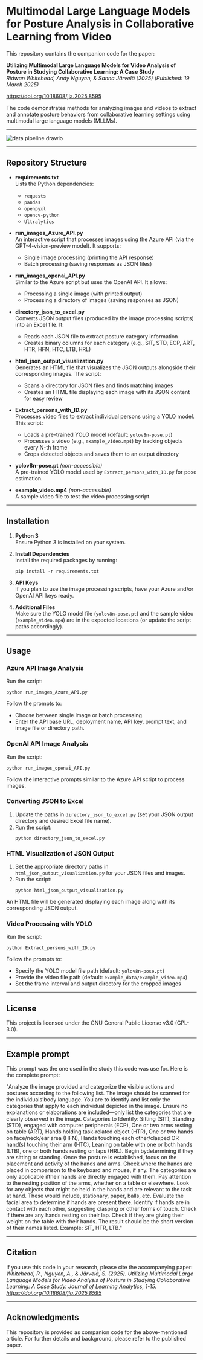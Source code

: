 # Multimodal Large Language Models for Posture Analysis in Collaborative Learning from Video

This repository contains the companion code for the paper:

**Utilizing Multimodal Large Language Models for Video Analysis of Posture in Studying Collaborative Learning: A Case Study**  
*Ridwan Whitehead, Andy Nguyen, & Sanna Järvelä (2025)*
*(Published: 19 March 2025)*

https://doi.org/10.18608/jla.2025.8595

The code demonstrates methods for analyzing images and videos to extract and annotate posture behaviors from collaborative learning settings using multimodal large language models (MLLMs).


---

![data pipeline drawio](https://github.com/user-attachments/assets/3b4a8799-423a-4a89-94ac-26380f4f7b7d)

---

## Repository Structure

- **requirements.txt**  
  Lists the Python dependencies:
  - `requests`
  - `pandas`
  - `openpyxl`
  - `opencv-python`
  - `Ultralytics`

- **run_images_Azure_API.py**  
  An interactive script that processes images using the Azure API (via the GPT-4-vision-preview model). It supports:
  - Single image processing (printing the API response)
  - Batch processing (saving responses as JSON files)

- **run_images_openai_API.py**  
  Similar to the Azure script but uses the OpenAI API. It allows:
  - Processing a single image (with printed output)
  - Processing a directory of images (saving responses as JSON)

- **directory_json_to_excel.py**  
  Converts JSON output files (produced by the image processing scripts) into an Excel file. It:
  - Reads each JSON file to extract posture category information
  - Creates binary columns for each category (e.g., SIT, STD, ECP, ART, HTR, HFN, HTC, LTB, HRL)

- **html_json_output_visualization.py**  
  Generates an HTML file that visualizes the JSON outputs alongside their corresponding images. The script:
  - Scans a directory for JSON files and finds matching images
  - Creates an HTML file displaying each image with its JSON content for easy review

- **Extract_persons_with_ID.py**  
  Processes video files to extract individual persons using a YOLO model. This script:
  - Loads a pre-trained YOLO model (default: `yolov8n-pose.pt`)
  - Processes a video (e.g., `example_video.mp4`) by tracking objects every N-th frame
  - Crops detected objects and saves them to an output directory

- **yolov8n-pose.pt** *(non-accessible)*  
  A pre-trained YOLO model used by `Extract_persons_with_ID.py` for pose estimation.

- **example_video.mp4** *(non-accessible)*  
  A sample video file to test the video processing script.

---

## Installation

1. **Python 3**  
   Ensure Python 3 is installed on your system.

2. **Install Dependencies**  
   Install the required packages by running:
   ```
   pip install -r requirements.txt
   ```

3. **API Keys**  
   If you plan to use the image processing scripts, have your Azure and/or OpenAI API keys ready.

4. **Additional Files**  
   Make sure the YOLO model file (`yolov8n-pose.pt`) and the sample video (`example_video.mp4`) are in the expected locations (or update the script paths accordingly).

---

## Usage

### Azure API Image Analysis

Run the script:
```
python run_images_Azure_API.py
```
Follow the prompts to:
- Choose between single image or batch processing.
- Enter the API base URL, deployment name, API key, prompt text, and image file or directory path.

### OpenAI API Image Analysis

Run the script:
```
python run_images_openai_API.py
```
Follow the interactive prompts similar to the Azure API script to process images.

### Converting JSON to Excel

1. Update the paths in `directory_json_to_excel.py` (set your JSON output directory and desired Excel file name).
2. Run the script:
   ```
   python directory_json_to_excel.py
   ```

### HTML Visualization of JSON Output

1. Set the appropriate directory paths in `html_json_output_visualization.py` for your JSON files and images.
2. Run the script:
   ```
   python html_json_output_visualization.py
   ```
An HTML file will be generated displaying each image along with its corresponding JSON output.

### Video Processing with YOLO

Run the script:
```
python Extract_persons_with_ID.py
```
Follow the prompts to:
- Specify the YOLO model file path (default: `yolov8n-pose.pt`)
- Provide the video file path (default: `example_data/example_video.mp4`)
- Set the frame interval and output directory for the cropped images

---

## License

This project is licensed under the GNU General Public License v3.0 (GPL-3.0).

---

## Example prompt

This prompt was the one used in the study this code was use for. Here is the complete prompt:

"Analyze the image provided and categorize the visible actions and postures according to the following list. The image should be scanned for the individuals’body language. You are to identify and list only the categories that apply to each individual depicted in the image. Ensure no explanations or elaborations are included—only list the categories that are clearly observed in the image. Categories to Identify: Sitting (SIT), Standing (STD), engaged with computer peripherals (ECP), One or two arms resting on table (ART), Hands holding task-related object (HTR), One or two hands on face/neck/ear area (HFN), Hands touching each other/clasped OR hand(s) touching their arm (HTC), Leaning on table with one or both hands (LTB), one or both hands resting on laps (HRL). Begin bydetermining if they are sitting or standing. Once the posture is established, focus on the placement and activity of the hands and arms. Check where the hands are placed in comparison to the keyboard and mouse, if any. The categories are only applicable iftheir hands are directly engaged with them. Pay attention to the resting position of the arms, whether on a table or elsewhere. Look for any objects that might be held in the hands and are relevant to the task at hand. These would include, stationary, paper, balls, etc. Evaluate the facial area to determine if hands are present there. Identify if hands are in contact with each other, suggesting clasping or other forms of touch. Check if there are any hands resting on their lap. Check if they are giving their weight on the table with their hands. The result should be the short version of their names listed. Example: SIT, HTR, LTB."

---

## Citation

If you use this code in your research, please cite the accompanying paper:  
*Whitehead, R., Nguyen, A., & Järvelä, S. (2025). Utilizing Multimodal Large Language Models for Video Analysis of Posture in Studying Collaborative Learning: A Case Study. Journal of Learning Analytics, 1-15. https://doi.org/10.18608/jla.2025.8595*

---

## Acknowledgments

This repository is provided as companion code for the above-mentioned article. For further details and background, please refer to the published paper.

---
